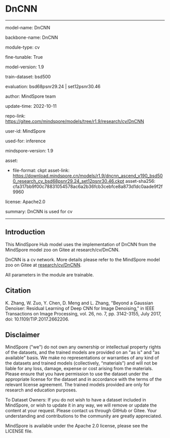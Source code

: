 # DnCNN

---

model-name: DnCNN

backbone-name: DnCNN

module-type: cv

fine-tunable: True

model-version: 1.9

train-dataset: bsd500

evaluation: bsd68psnr29.24 | set12psnr30.46

author: MindSpore team

update-time: 2022-10-11

repo-link: <https://gitee.com/mindspore/models/tree/r1.9/research/cv/DnCNN>

user-id: MindSpore

used-for: inference

mindspore-version: 1.9

asset:

-
    file-format: ckpt
    asset-link: <https://download.mindspore.cn/models/r1.9/dncnn_ascend_v190_bsd500_research_cv_bsd68psnr29.24_set12psnr30.46.ckpt>
    asset-sha256: cfa317bb9f00c78831054578ac6a2b36fcb3cebfce8a873d1dc0aade9f2f9960

license: Apache2.0

summary: DnCNN is used for cv

---

## Introduction

This MindSpore Hub model uses the implementation of DnCNN from the MindSpore model zoo on Gitee at research/cv/DnCNN.

DnCNN is a cv network. More details please refer to the MindSpore model zoo on Gitee at [research/cv/DnCNN](https://gitee.com/mindspore/models/blob/r1.9/research/cv/DnCNN/README.md).

All parameters in the module are trainable.

## Citation

K. Zhang, W. Zuo, Y. Chen, D. Meng and L. Zhang, "Beyond a Gaussian Denoiser: Residual Learning of Deep CNN for Image Denoising," in IEEE Transactions on Image Processing, vol. 26, no. 7, pp. 3142-3155, July 2017, doi: 10.1109/TIP.2017.2662206.

## Disclaimer

MindSpore ("we") do not own any ownership or intellectual property rights of the datasets, and the trained models are provided on an "as is" and "as available" basis. We make no representations or warranties of any kind of the datasets and trained models (collectively, “materials”) and will not be liable for any loss, damage, expense or cost arising from the materials. Please ensure that you have permission to use the dataset under the appropriate license for the dataset and in accordance with the terms of the relevant license agreement. The trained models provided are only for research and education purposes.

To Dataset Owners: If you do not wish to have a dataset included in MindSpore, or wish to update it in any way, we will remove or update the content at your request. Please contact us through GitHub or Gitee. Your understanding and contributions to the community are greatly appreciated.

MindSpore is available under the Apache 2.0 license, please see the LICENSE file.
